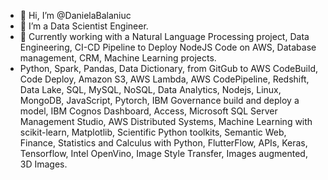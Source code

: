 - 👋 Hi, I’m @DanielaBalaniuc
- 👀 I’m a Data Scientist Engineer.
- 🌱 Currently working with a Natural Language Processing project, Data Engineering, CI-CD Pipeline to Deploy NodeJS Code on AWS, Database management, CRM, Machine Learning projects. 
- Python, Spark, Pandas, Data Dictionary, from GitGub to AWS CodeBuild, Code Deploy, Amazon S3, AWS Lambda, AWS CodePipeline, Redshift, Data Lake, SQL, MySQL, NoSQL, Data Analytics, Nodejs, Linux, MongoDB, JavaScript, Pytorch, IBM Governance build and deploy a model, IBM Cognos Dashboard, Access, Microsoft SQL Server Management Studio, AWS Distributed Systems, Machine Learning with scikit-learn, Matplotlib, Scientific Python toolkits, Semantic Web, Finance, Statistics and Calculus with Python, FlutterFlow, APIs, Keras, Tensorflow, Intel OpenVino, Image Style Transfer, Images augmented, 3D Images.


<!---
DanielaBalaniuc/DanielaBalaniuc is a ✨ special ✨ repository because its `README.md` (this file) appears on your GitHub profile.
You can click the Preview link to take a look at your changes.
--->

